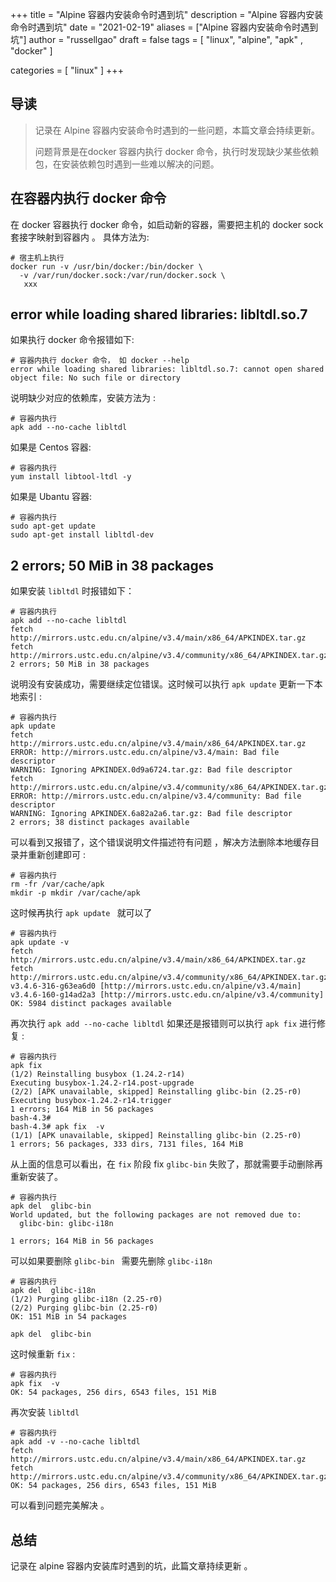 +++
title = "Alpine 容器内安装命令时遇到坑"
description = "Alpine 容器内安装命令时遇到坑"
date = "2021-02-19"
aliases = ["Alpine 容器内安装命令时遇到坑"]
author = "russellgao"
draft = false
tags = [
    "linux",
    "alpine",
    "apk" ,
    "docker"
]

categories = [
    "linux"
]
+++


## 导读
> 记录在 Alpine 容器内安装命令时遇到的一些问题，本篇文章会持续更新。
>
> 问题背景是在docker 容器内执行 docker 命令，执行时发现缺少某些依赖包，在安装依赖包时遇到一些难以解决的问题。

## 在容器内执行 docker 命令
在 docker 容器执行 docker 命令，如启动新的容器，需要把主机的 docker sock 套接字映射到容器内 。 具体方法为: 
```shell script
# 宿主机上执行
docker run -v /usr/bin/docker:/bin/docker \
  -v /var/run/docker.sock:/var/run/docker.sock \
   xxx
```

## error while loading shared libraries: libltdl.so.7
如果执行 docker 命令报错如下:
```shell script
# 容器内执行 docker 命令， 如 docker --help
error while loading shared libraries: libltdl.so.7: cannot open shared object file: No such file or directory
```

说明缺少对应的依赖库，安装方法为 :
```shell script
# 容器内执行
apk add --no-cache libltdl
```

如果是 Centos 容器:
```shell script
# 容器内执行
yum install libtool-ltdl -y
```

如果是 Ubantu 容器:
```shell script
# 容器内执行
sudo apt-get update
sudo apt-get install libltdl-dev
```

## 2 errors; 50 MiB in 38 packages
如果安装 `libltdl` 时报错如下：

```shell script
# 容器内执行
apk add --no-cache libltdl 
fetch http://mirrors.ustc.edu.cn/alpine/v3.4/main/x86_64/APKINDEX.tar.gz
fetch http://mirrors.ustc.edu.cn/alpine/v3.4/community/x86_64/APKINDEX.tar.gz
2 errors; 50 MiB in 38 packages
```

说明没有安装成功，需要继续定位错误。这时候可以执行 `apk update` 更新一下本地索引 :
```shell script
# 容器内执行
apk update
fetch http://mirrors.ustc.edu.cn/alpine/v3.4/main/x86_64/APKINDEX.tar.gz
ERROR: http://mirrors.ustc.edu.cn/alpine/v3.4/main: Bad file descriptor
WARNING: Ignoring APKINDEX.0d9a6724.tar.gz: Bad file descriptor
fetch http://mirrors.ustc.edu.cn/alpine/v3.4/community/x86_64/APKINDEX.tar.gz
ERROR: http://mirrors.ustc.edu.cn/alpine/v3.4/community: Bad file descriptor
WARNING: Ignoring APKINDEX.6a82a2a6.tar.gz: Bad file descriptor
2 errors; 38 distinct packages available
```

可以看到又报错了，这个错误说明文件描述符有问题 ，解决方法删除本地缓存目录并重新创建即可 :
```shell script
# 容器内执行
rm -fr /var/cache/apk
mkdir -p mkdir /var/cache/apk
```

这时候再执行 `apk update ` 就可以了
```shell script
# 容器内执行
apk update -v 
fetch http://mirrors.ustc.edu.cn/alpine/v3.4/main/x86_64/APKINDEX.tar.gz
fetch http://mirrors.ustc.edu.cn/alpine/v3.4/community/x86_64/APKINDEX.tar.gz
v3.4.6-316-g63ea6d0 [http://mirrors.ustc.edu.cn/alpine/v3.4/main]
v3.4.6-160-g14ad2a3 [http://mirrors.ustc.edu.cn/alpine/v3.4/community]
OK: 5984 distinct packages available
```

再次执行 `apk add --no-cache libltdl` 如果还是报错则可以执行 `apk fix` 进行修复 :
```shell script
# 容器内执行
apk fix  
(1/2) Reinstalling busybox (1.24.2-r14)
Executing busybox-1.24.2-r14.post-upgrade
(2/2) [APK unavailable, skipped] Reinstalling glibc-bin (2.25-r0)
Executing busybox-1.24.2-r14.trigger
1 errors; 164 MiB in 56 packages
bash-4.3# 
bash-4.3# apk fix  -v
(1/1) [APK unavailable, skipped] Reinstalling glibc-bin (2.25-r0)
1 errors; 56 packages, 333 dirs, 7131 files, 164 MiB
```
从上面的信息可以看出，在 `fix` 阶段 fix `glibc-bin` 失败了，那就需要手动删除再重新安装了。
```shell script
# 容器内执行
apk del  glibc-bin 
World updated, but the following packages are not removed due to:
  glibc-bin: glibc-i18n

1 errors; 164 MiB in 56 packages
```

可以如果要删除 `glibc-bin ` 需要先删除 `glibc-i18n` 

```shell script
# 容器内执行
apk del  glibc-i18n 
(1/2) Purging glibc-i18n (2.25-r0)
(2/2) Purging glibc-bin (2.25-r0)
OK: 151 MiB in 54 packages

apk del  glibc-bin 
```

这时候重新 `fix` :
```shell script
# 容器内执行
apk fix  -v
OK: 54 packages, 256 dirs, 6543 files, 151 MiB
```

再次安装 `libltdl `
```shell script
# 容器内执行
apk add -v --no-cache libltdl 
fetch http://mirrors.ustc.edu.cn/alpine/v3.4/main/x86_64/APKINDEX.tar.gz
fetch http://mirrors.ustc.edu.cn/alpine/v3.4/community/x86_64/APKINDEX.tar.gz
OK: 54 packages, 256 dirs, 6543 files, 151 MiB
```

可以看到问题完美解决 。

## 总结
记录在 alpine 容器内安装库时遇到的坑，此篇文章持续更新 。

